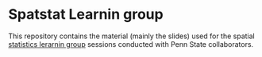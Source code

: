 # Spatstat Learnin group

This repository contains the material (mainly the slides) used for the spatial [statistics lerarnin group](https://github.com/claudiofronterre/spatstatReading) sessions conducted with Penn State collaborators.
